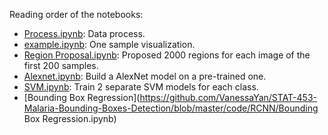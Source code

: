 Reading order of the notebooks:

- [Process.ipynb](https://github.com/VanessaYan/STAT-453-Malaria-Bounding-Boxes-Detection/blob/master/code/RCNN/Process.ipynb): Data process.
- [example.ipynb](https://github.com/VanessaYan/STAT-453-Malaria-Bounding-Boxes-Detection/blob/master/code/RCNN/example.ipynb): One sample visualization.
- [Region Proposal.ipynb](https://github.com/VanessaYan/STAT-453-Malaria-Bounding-Boxes-Detection/blob/master/code/RCNN/Region_Proposal.ipynb): Proposed 2000 regions for each image of the first 200 samples. 
- [Alexnet.ipynb](https://github.com/VanessaYan/STAT-453-Malaria-Bounding-Boxes-Detection/blob/master/code/RCNN/Alexnet.ipynb): Build a AlexNet model on a pre-trained one.
- [SVM.ipynb](https://github.com/VanessaYan/STAT-453-Malaria-Bounding-Boxes-Detection/blob/master/code/RCNN/SVM.ipynb): Train 2 separate SVM models for each class.
- [Bounding Box Regression](https://github.com/VanessaYan/STAT-453-Malaria-Bounding-Boxes-Detection/blob/master/code/RCNN/Bounding Box Regression.ipynb)
